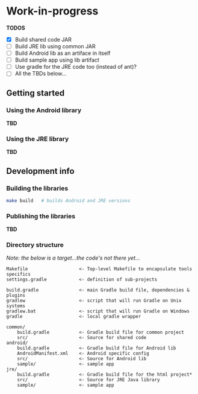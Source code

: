 # Work-in-progress

**TODOS**

* [x] Build shared code JAR
* [ ] Build JRE lib using common JAR
* [ ] Build Android lib as an artiface in itself
* [ ] Build sample app using lib artifact
* [ ] Use gradle for the JRE code too (instead of ant)?
* [ ] All the TBDs below...

## Getting started

### Using the Android library

**TBD**

### Using the JRE library

**TBD**

## Development info

### Building the libraries

```bash
make build   # builds Android and JRE versions
```

### Publishing the libraries

**TBD**

###  Directory structure

*Note: the below is a target...the code's not there yet...*

```
Makefile                   <- Top-level Makefile to encapsulate tools specifics
settings.gradle            <- definition of sub-projects

build.gradle               <- main Gradle build file, dependencies & plugins
gradlew                    <- script that will run Gradle on Unix systems
gradlew.bat                <- script that will run Gradle on Windows
gradle                     <- local gradle wrapper

common/
    build.gradle           <- Gradle build file for common project
    src/                   <- Source for shared code
android/
    build.gradle           <- Gradle build file for Android lib
    AndroidManifest.xml    <- Android specific config
    src/                   <- Source for Android lib
    sample/                <- sample app
jre/
    build.gradle           <- Gradle build file for the html project*
    src/                   <- Source for JRE Java library
    sample/                <- sample app
```
